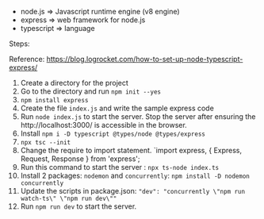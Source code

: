 - node.js => Javascript runtime engine (v8 engine)
- express => web framework for node.js
- typescript => language

Steps:

Reference: https://blog.logrocket.com/how-to-set-up-node-typescript-express/

1. Create a directory for the project
2. Go to the directory and run `npm init --yes`
3. `npm install express`
4. Create the file `index.js` and write the sample express code
5. Run `node index.js` to start the server. Stop the server after ensuring the http://localhost:3000/ is accessible in the browser.
6. Install `npm i -D typescript @types/node @types/express`
7. `npx tsc --init`
7. Change the require to import statement.
   `import express, { Express, Request, Response } from 'express';
8. Run this command to start the server : `npx ts-node index.ts`
9. Install 2 packages: `nodemon` and `concurrently`:
    `npm install -D nodemon concurrently`
10. Update the scripts in package.json:
    `"dev": "concurrently \"npm run watch-ts\" \"npm run dev\""`
11. Run `npm run dev` to start the server.
